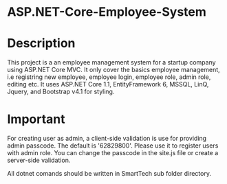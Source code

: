 # ASP.NET-Core-Employee-System
# Description
This project is a an employee management system for a startup company using ASP.NET Core MVC. 
It only cover the basics employee management, i.e registring new employee, employee login, employee role, admin role, editing etc.
It uses ASP.NET Core 1.1, EntityFramework 6, MSSQL, LinQ, Jquery, and Bootstrap v4.1 for styling.
# Important
For creating user as admin, a client-side validation is use for providing admin passcode. The default is '62829800'. Please use it to register users
with admin role. You can change the passcode in the site.js file or create a server-side validation.

All dotnet comands should be written in SmartTech sub folder directory.
